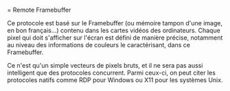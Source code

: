 = Remote Framebuffer

Ce protocole est basé sur le Framebuffer (ou mémoire tampon d'une image, en bon français...) contenu dans les cartes vidéos des ordinateurs. Chaque pixel qui doit s'afficher sur l'écran est défini de manière précise, notamment au niveau des informations de couleurs le caractérisant, dans ce Framebuffer.

Ce n'est qu'un simple vecteurs de pixels bruts, et il ne sera pas aussi intelligent que des protocoles concurrent. 
Parmi ceux-ci, on peut citer les protocoles natifs comme RDP pour Windows ou X11 pour les systèmes Unix.
